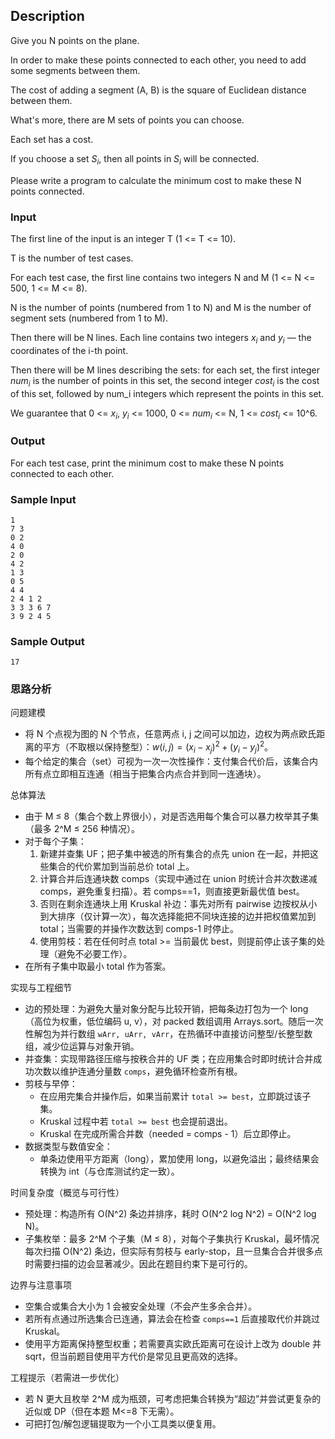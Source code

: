 ## Description

Give you N points on the plane.

In order to make these points connected to each other, you need to add some segments between them.

The cost of adding a segment (A, B) is the square of Euclidean distance between them.

What's more, there are M sets of points you can choose.

Each set has a cost.

If you choose a set $S_i$, then all points in $S_i$ will be connected.

Please write a program to calculate the minimum cost to make these N points connected.

### Input

The first line of the input is an integer T (1 <= T <= 10).

T is the number of test cases.

For each test case, the first line contains two integers N and M (1 <= N <= 500, 1 <= M <= 8).

N is the number of points (numbered from 1 to N) and M is the number of segment sets (numbered from 1 to M).

Then there will be N lines. Each line contains two integers $x_i$ and $y_i$ — the coordinates of the i-th point.

Then there will be M lines describing the sets: for each set, the first integer $num_i$ is the number of points in this set, the second integer $cost_i$ is the cost of this set, followed by num_i integers which represent the points in this set.

We guarantee that 0 <= $x_i$, $y_i$ <= 1000, 0 <= $num_i$ <= N, 1 <= $cost_i$ <= 10^6.

### Output

For each test case, print the minimum cost to make these N points connected to each other.

### Sample Input

```log
1
7 3
0 2
4 0
2 0
4 2
1 3
0 5
4 4
2 4 1 2
3 3 3 6 7
3 9 2 4 5
```

### Sample Output

```log
17
```

### 思路分析

问题建模

- 将 N 个点视为图的 N 个节点，任意两点 i, j 之间可以加边，边权为两点欧氏距离的平方（不取根以保持整型）：$w(i,j) = (x_i - x_j)^2 + (y_i - y_j)^2$。
- 每个给定的集合（set）可视为一次一次性操作：支付集合代价后，该集合内所有点立即相互连通（相当于把集合内点合并到同一连通块）。

总体算法

- 由于 M ≤ 8（集合个数上界很小），对是否选用每个集合可以暴力枚举其子集（最多 2^M ≤ 256 种情况）。
- 对于每个子集：
  1. 新建并查集 UF；把子集中被选的所有集合的点先 union 在一起，并把这些集合的代价累加到当前总价 total 上。
  2. 计算合并后连通块数 comps（实现中通过在 union 时统计合并次数递减 comps，避免重复扫描）。若 comps==1，则直接更新最优值 best。
  3. 否则在剩余连通块上用 Kruskal 补边：事先对所有 pairwise 边按权从小到大排序（仅计算一次），每次选择能把不同块连接的边并把权值累加到 total；当需要的并操作次数达到 comps-1 时停止。
  4. 使用剪枝：若在任何时点 total >= 当前最优 best，则提前停止该子集的处理（避免不必要工作）。
- 在所有子集中取最小 total 作为答案。

实现与工程细节

- 边的预处理：为避免大量对象分配与比较开销，把每条边打包为一个 long（高位为权重，低位编码 u, v），对 packed 数组调用 Arrays.sort。随后一次性解包为并行数组 `wArr, uArr, vArr`，在热循环中直接访问整型/长整型数组，减少位运算与对象开销。
- 并查集：实现带路径压缩与按秩合并的 UF 类；在应用集合时即时统计合并成功次数以维护连通分量数 `comps`，避免循环检查所有根。
- 剪枝与早停：
  - 在应用完集合并操作后，如果当前累计 `total >= best`，立即跳过该子集。
  - Kruskal 过程中若 `total >= best` 也会提前退出。
  - Kruskal 在完成所需合并数（needed = comps - 1）后立即停止。
- 数据类型与数值安全：
  - 单条边使用平方距离（long），累加使用 long，以避免溢出；最终结果会转换为 int（与仓库测试约定一致）。

时间复杂度（概览与可行性）

- 预处理：构造所有 O(N^2) 条边并排序，耗时 O(N^2 log N^2) = O(N^2 log N)。
- 子集枚举：最多 2^M 个子集（M ≤ 8），对每个子集执行 Kruskal，最坏情况每次扫描 O(N^2) 条边，但实际有剪枝与 early-stop，且一旦集合合并很多点时需要扫描的边会显著减少。因此在题目约束下是可行的。

边界与注意事项

- 空集合或集合大小为 1 会被安全处理（不会产生多余合并）。
- 若所有点通过所选集合已连通，算法会在检查 `comps==1` 后直接取代价并跳过 Kruskal。
- 使用平方距离保持整型权重；若需要真实欧氏距离可在设计上改为 double 并 sqrt，但当前题目使用平方代价是常见且更高效的选择。

工程提示（若需进一步优化）

- 若 N 更大且枚举 2^M 成为瓶颈，可考虑把集合转换为“超边”并尝试更复杂的近似或 DP（但在本题 M<=8 下无需）。
- 可把打包/解包逻辑提取为一个小工具类以便复用。 
